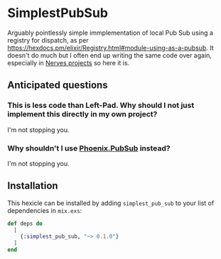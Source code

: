 # SimplestPubSub

Arguably pointlessly simple immplementation of local Pub Sub using a registry for dispatch, as per https://hexdocs.pm/elixir/Registry.html#module-using-as-a-pubsub. It doesn't do much but I often end up writing the same code over again, especially in [Nerves projects](https://nerves-project.org) so here it is.

## Anticipated questions

### This is less code than Left-Pad. Why should I not just implement this directly in my own project?

I'm not stopping you.

### Why shouldn't I use [Phoenix.PubSub](https://hexdocs.pm/phoenix_pubsub/Phoenix.PubSub.html) instead?

I'm not stopping you.



## Installation

This hexicle can be installed by adding `simplest_pub_sub` to your list of dependencies in `mix.exs`:

```elixir
def deps do
  [
    {:simplest_pub_sub, "~> 0.1.0"}
  ]
end
```


